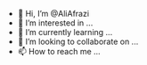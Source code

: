 - 👋 Hi, I’m @AliAfrazi
- 👀 I’m interested in ...
- 🌱 I’m currently learning ...
- 💞️ I’m looking to collaborate on ...
- 📫 How to reach me ...

<!---
AliAfrazi/AliAfrazi is a ✨ special ✨ repository because its `README.md` (this file) appears on your GitHub profile.
You can click the Preview link to take a look at your changes.
--->
